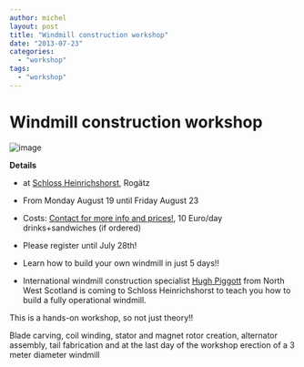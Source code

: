 ```yaml
---
author: michel
layout: post
title: "Windmill construction workshop"
date: "2013-07-23"
categories: 
  - "workshop"
tags: 
  - "workshop"
---
```


# Windmill construction workshop

![image](https://cdn.netz39.de/img/post-img/2013/windmill-construction-workshop.jpg)

**Details**

- at [Schloss Heinrichshorst](http://www.heinrichshorst.com/), Rogätz
- From Monday August 19 until Friday August 23
- Costs: [Contact for more info and prices!](http://www.heinrichshorst.com/contact), 10 Euro/day drinks+sandwiches (if ordered)
- Please register until July 28th!
- Learn how to build your own windmill in just 5 days!!

- International windmill construction specialist [Hugh Piggott](http://scoraigwind.co.uk) from North West Scotland is coming to Schloss Heinrichshorst to teach you how to build a fully operational windmill.


This is a hands-on workshop, so not just theory!!

Blade carving, coil winding, stator and magnet rotor creation, alternator assembly, tail fabrication and at the last day of the workshop erection of a 3 meter diameter windmill
